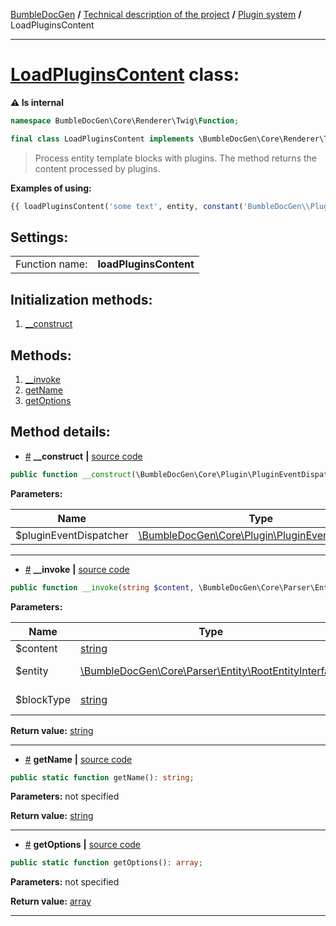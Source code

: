 <!-- {% raw %} -->
<embed> <a href="/docs/readme.md">BumbleDocGen</a> <b>/</b> <a href="/docs/tech/readme.md">Technical description of the project</a> <b>/</b> <a href="/docs/tech/4.pluginSystem/readme.md">Plugin system</a> <b>/</b> LoadPluginsContent<hr> </embed>

<h1>
    <a href="https://github.com/bumble-tech/bumble-doc-gen/blob/master/BumbleDocGen/Core/Renderer/Twig/Function/LoadPluginsContent.php#L18">LoadPluginsContent</a> class:
</h1>




<b>:warning: Is internal</b>
```php
namespace BumbleDocGen\Core\Renderer\Twig\Function;

final class LoadPluginsContent implements \BumbleDocGen\Core\Renderer\Twig\Function\CustomFunctionInterface
```

<blockquote>Process entity template blocks with plugins. The method returns the content processed by plugins.</blockquote>


<b>Examples of using:</b>

```php
{{ loadPluginsContent('some text', entity, constant('BumbleDocGen\\Plugin\\BaseTemplatePluginInterface::BLOCK_AFTER_HEADER')) }}

```




<h2>Settings:</h2>

<table>
    <tr>
        <td>Function name:</td>
        <td><b>loadPluginsContent</b></td>
    </tr>
</table>




<h2>Initialization methods:</h2>

<ol>
<li>
    <a href="#m-construct">__construct</a>
    </li>
</ol>

<h2>Methods:</h2>

<ol>
<li>
    <a href="#m-invoke">__invoke</a>
    </li>
<li>
    <a href="#mgetname">getName</a>
    </li>
<li>
    <a href="#mgetoptions">getOptions</a>
    </li>
</ol>







<h2>Method details:</h2>

<div class='method_description-block'>

<ul>
<li><a name="m-construct" href="#m-construct">#</a>
 <b>__construct</b>
    <b>|</b> <a href="https://github.com/bumble-tech/bumble-doc-gen/blob/master/BumbleDocGen/Core/Renderer/Twig/Function/LoadPluginsContent.php#L20">source code</a></li>
</ul>

```php
public function __construct(\BumbleDocGen\Core\Plugin\PluginEventDispatcher $pluginEventDispatcher);
```



<b>Parameters:</b>

<table>
    <thead>
    <tr>
        <th>Name</th>
        <th>Type</th>
        <th>Description</th>
    </tr>
    </thead>
    <tbody>
            <tr>
            <td>$pluginEventDispatcher</td>
            <td><a href='https://github.com/bumble-tech/bumble-doc-gen/blob/master/BumbleDocGen/Core/Plugin/PluginEventDispatcher.php'>\BumbleDocGen\Core\Plugin\PluginEventDispatcher</a></td>
            <td>-</td>
        </tr>
        </tbody>
</table>



</div>
<hr>
<div class='method_description-block'>

<ul>
<li><a name="m-invoke" href="#m-invoke">#</a>
 <b>__invoke</b>
    <b>|</b> <a href="https://github.com/bumble-tech/bumble-doc-gen/blob/master/BumbleDocGen/Core/Renderer/Twig/Function/LoadPluginsContent.php#L42">source code</a></li>
</ul>

```php
public function __invoke(string $content, \BumbleDocGen\Core\Parser\Entity\RootEntityInterface $entity, string $blockType): string;
```



<b>Parameters:</b>

<table>
    <thead>
    <tr>
        <th>Name</th>
        <th>Type</th>
        <th>Description</th>
    </tr>
    </thead>
    <tbody>
            <tr>
            <td>$content</td>
            <td><a href='https://www.php.net/manual/en/language.types.string.php'>string</a></td>
            <td>Content to be processed by plugins</td>
        </tr>
            <tr>
            <td>$entity</td>
            <td><a href='https://github.com/bumble-tech/bumble-doc-gen/blob/master/BumbleDocGen/Core/Parser/Entity/RootEntityInterface.php'>\BumbleDocGen\Core\Parser\Entity\RootEntityInterface</a></td>
            <td>The entity for which we process the content block</td>
        </tr>
            <tr>
            <td>$blockType</td>
            <td><a href='https://www.php.net/manual/en/language.types.string.php'>string</a></td>
            <td>Content block type. @see BaseTemplatePluginInterface::BLOCK_*</td>
        </tr>
        </tbody>
</table>

<b>Return value:</b> <a href='https://www.php.net/manual/en/language.types.string.php'>string</a>


</div>
<hr>
<div class='method_description-block'>

<ul>
<li><a name="mgetname" href="#mgetname">#</a>
 <b>getName</b>
    <b>|</b> <a href="https://github.com/bumble-tech/bumble-doc-gen/blob/master/BumbleDocGen/Core/Renderer/Twig/Function/LoadPluginsContent.php#L24">source code</a></li>
</ul>

```php
public static function getName(): string;
```



<b>Parameters:</b> not specified

<b>Return value:</b> <a href='https://www.php.net/manual/en/language.types.string.php'>string</a>


</div>
<hr>
<div class='method_description-block'>

<ul>
<li><a name="mgetoptions" href="#mgetoptions">#</a>
 <b>getOptions</b>
    <b>|</b> <a href="https://github.com/bumble-tech/bumble-doc-gen/blob/master/BumbleDocGen/Core/Renderer/Twig/Function/LoadPluginsContent.php#L29">source code</a></li>
</ul>

```php
public static function getOptions(): array;
```



<b>Parameters:</b> not specified

<b>Return value:</b> <a href='https://www.php.net/manual/en/language.types.array.php'>array</a>


</div>
<hr>

<!-- {% endraw %} -->